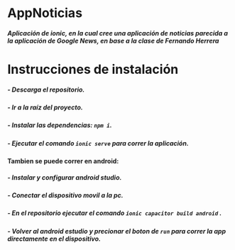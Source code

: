 # AppNoticias

##### Aplicación de ionic, en la cual cree una aplicación de noticias parecida a la aplicación de Google News, en base a la clase de Fernando Herrera

# Instrucciones de instalación

##### - Descarga el repositorio.
##### - Ir a la raíz del proyecto.
##### - Instalar las dependencias: ```npm i```.
##### - Ejecutar el comando ```ionic serve``` para correr la aplicación.

#### Tambien se puede correr en android:
##### - Instalar y configurar android studio.
##### - Conectar el dispositivo movil a la pc.
##### - En el repositorio ejecutar el comando ```ionic capacitor build android``` .
##### - Volver al android estudio y precionar el boton de `run` para correr la app directamente en el dispositivo.

